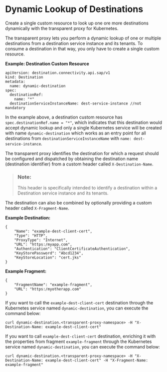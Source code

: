 <!-- loio6836e007ebb24954b727f1524837f741 -->

# Dynamic Lookup of Destinations

Create a single custom resource to look up one ore more destinations dynamically with the transparent proxy for Kubernetes.

The transparent proxy lets you perform a dynamic lookup of one or multiple destinations from a destination service instance and its tenants. To consume a destination in that way, you only have to create a single custom resource.

**Example: Destination Custom Resource**

```
apiVersion: destination.connectivity.api.sap/v1
kind: Destination
metadata:
  name: dynamic-destination
spec:
  destinationRef:
    name: "*"
  destinationServiceInstanceName: dest-service-instance //not mandatory
```

In the example above, a destination custom resource has `spec.destinationRef.name = "*"`, which indicates that this destination would accept dynamic lookup and only a single Kubernetes service will be created with name `dynamic-destination` which works as an entry point for all destinations from `destinationServiceInstanceName` with `name: dest-service-instance`.

The transparent proxy identifies the destination for which a request should be configured and dispatched by obtaining the destination name \(destination identifier\) from a custom header called `X-Destination-Name`.

> ### Note:  
> This header is specifically intended to identify a destination within a Destination service instance and its tenants.

The destination can also be combined by optionally providing a custom header called `X-Fragment-Name`.

**Example Destination:**

```
{
    "Name": "example-dest-client-cert",
    "Type": "HTTP",
    "ProxyType": "Internet",
    "URL": "https:/myapp.com",
    "Authentication": "ClientCertificateAuthentication",
    "KeyStorePassword": "Abcd1234",
    "KeyStoreLocation": "cert.jks"
}
```

**Example Fragment:**

```
{
    "FragmentName": "example-fragment",
    "URL": "https:/myotherapp.com"
}
```

If you want to call the `example-dest-client-cert` destination through the Kubernetes service named `dynamic-destination`, you can execute the command below:

```
curl dynamic-destination.<transparent-proxy-namespace> -H "X-Destination-Name: example-dest-client-cert"
```

If you want to call `example-dest-client-cert` destination, enriching it with the properties from fragment `example-fragment` through the Kubernetes service named `dynamic-destination`, you can execute the command below:

```
curl dynamic-destination.<transparent-proxy-namespace> -H "X-Destination-Name: example-dest-client-cert" -H "X-Fragment-Name: example-fragment"
```

